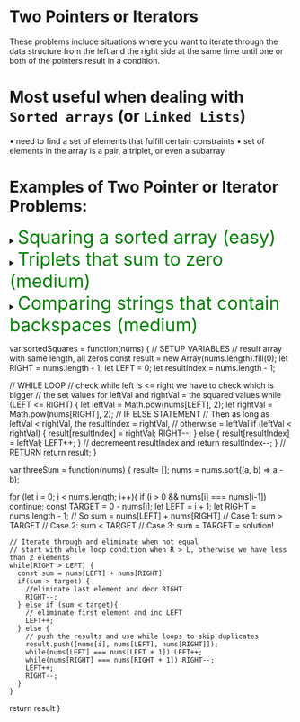 # Two Pointers or Iterators

These problems include situations where you want to iterate through the data structure from the left and the right side at the same time until one or both of the pointers result in a condition.

# Most useful when dealing with `Sorted arrays` (or `Linked Lists`) 
• need to find a set of elements that fulfill certain constraints
• set of elements in the array is a pair, a triplet, or even a subarray

# Examples of Two Pointer or Iterator Problems:

<details>
<summary>
<span style="font-size:2rem; color:green;">Squaring a sorted array (easy)</span>
</summary>

<details>
<summary  style="padding-left:1rem;">
<span style="font-size:1.5rem;">SETUP VARIABLES</span>
</summary>

- `result` is new array with same length all 0s
- `LEFT` is 0
- `RIGHT` is last index
- `resultIndex` = last index
```js
var sortedSquares = function (nums) {
  //SETUP VARAIBLES
  let LEFT = 0;
  let RIGHT = nums.length - 1;
  let resultIndex = nums.length - 1;
  const result = new Array(nums.length).fill(0);

  ...
```

</details>

<details>
<summary  style="padding-left:1rem;">
<span style="font-size:1.5rem;">WHILE LOOP</span>
</summary>

- condition is `LEFT` <= `RIGHT`
- setup two variables for *squared values* of `LEFT` and `RIGHT`, `leftVal` and `rightVal`, using `Math.pow()`
```js
...

  while(LEFT <= RIGHT) {
    leftVal = Math.pow(nums[LEFT], 2);
    rightVal = Math.pow(nums[RIGHT], 2);

    ...
```

</details>

<details>
<summary  style="padding-left:1rem;">
<span style="font-size:1.5rem;">IF-ELSE STATEMENT</span>
</summary>

- used to compare values of current `leftVal` and `rightVal`. 
- Add larger of the two to the `result` at `resultIndex`

```js
    ...

    if(leftVal < rightVal) {
      result[resultIndex] = rightVal;
      RIGHT --
    } else { 
      result[resultIndex] = leftVal;
      LEFT ++
    }
    ...
```

</details>

<details>
<summary  style="padding-left:1rem;">
<span style="font-size:1.5rem;">RETURN</span>
</summary>

 - Decrement the `resultIndex` and return `result`

```js
      ...
    resultIndex--;
    }
  return result
}

```


</details>

<details>
<summary  style="padding-left:1rem;">
<span style="font-size:1.5rem;">COMPLETE</span>
</summary>

```js
var sortedSquares = function(nums) {
  // SETUP VARIABLES 
  // result array with same length, all zeros
  const result = new Array(nums.length).fill(0);
  let RIGHT = nums.length - 1;
  let LEFT = 0;
  let resultIndex = nums.length - 1;

  // WHILE LOOP
  // check while left is <= right we have to check which is bigger
  // the set values for leftVal and rightVal = the squared values
  while (LEFT <= RIGHT) {
    let leftVal = Math.pow(nums[LEFT], 2);
    let rightVal = Math.pow(nums[RIGHT], 2);
    // IF ELSE STATEMENT 
    // Then as long as leftVal < rightVal, the resultIndex = rightVal, 
    // otherwise = leftVal
    if (leftVal < rightVal) {
      result[resultIndex] = rightVal;
      RIGHT--;
    } else {
      result[resultIndex] = leftVal;
      LEFT++;
    }
    // decremeent resultIndex and return
    resultIndex--;
  }
  // RETURN 
  return result;
}
```

</details>

</details>

<details>
<summary>
<span style="font-size:2rem; color:green;">Triplets that sum to zero (medium)</span>
</summary>
Two methods: 


<details>
<summary>
<span style="font-size:1.5rem;">BRUTE FORCE</span>
</summary>

Nested for loops that find all triplets and return one that add to 0.

```js
var threeSum = function(nums) {
  result= [];
  nums = nums.sort((a, b) => a - b )

  for (let i = 0; i < nums.length; i++){
    if (i > 0 && nums[i] == nums[i-1]) continue;
    for (let j = i+1; j < nums.length, j++){
      if (j > i + 1 && nums[j] == nums[j-1]) continue;
      for (let k = j + 1; k < nums.length, k++){
        if (k > j + 1 && nums[k] == nums[k-1]) continue;
        if(nums[1] + nums[j] + nums[k] = 0){
          result.push([nums[1], nums[j], nums[k]])
        }
    }
  }
  return result
}
```

</details>

<details>
<summary>
<span style="font-size:1.5rem;">Two Iterators</span>
</summary>

<details>
<summary style="padding-left:1rem;">
<span style="font-size:1.5rem;">SETUP</span>
</summary>

Function and two variables, `result` and sorted `nums`

```js
var threeSum = function(nums) {
  result= [];
  nums = nums.sort((a, b) => a - b);

...
```

</details>

<details>
<summary style="padding-left:1rem;">
<span style="font-size:1.5rem;">FOR LOOP</span>
</summary>
 
- setup loop and start with if statement to eliminate duplicates
- three more variables: `TARGET` to make `sum`=0, `LEFT` at one more than `i`, and `RIGHT` at last index of `nums`

```js
...

  for (let i = 0; i < nums.length; i++){
    if (i > 0 && nums[i] === nums[i-1]) continue;
    const TARGET = 0 - nums[i];
    let LEFT = i + 1;
    let RIGHT = nums.length - 1;

...
```

</details>

<details>
<summary style="padding-left:1rem;">
<span style="font-size:1.5rem;">WHILE LOOP</span>
</summary>

   - one more variable, `sum` of two indices LEFT and RIGHT
   - WHILE LOOP with if if-else and else statements for three scenarios
   - decr / incr bounds OR if equal
     - push to result, check for duplicates on both sides, incr/decr 

```js
...
    while(RIGHT > LEFT) {
      const sum = nums[LEFT] + nums[RIGHT]
      if(sum > target) {
        //eliminate last element and decr RIGHT
        RIGHT--;
      } else if (sum < target){
        // eliminate first element and inc LEFT 
        LEFT++;
      } else {
        // push the results and use while loops to skip duplicates
        result.push([nums[i], nums[LEFT], nums[RIGHT]]);
        while(nums[LEFT] === nums[LEFT + 1]) LEFT++;
        while(nums[RIGHT] === nums[RIGHT + 1]) RIGHT--;
        LEFT++;
        RIGHT--;
      }
    }
...
```


</details>

<details>
<summary style="padding-left:1rem;">
<span style="font-size:1.5rem;">RETURN</span>
</summary>

```js
...

  return result
}
```

</details>

<details>
<summary style="padding-left:1rem;">
<span style="font-size:1.5rem;">COMPLETE</span>
</summary>

```js
var threeSum = function(nums) {
  result= [];
  nums = nums.sort((a, b) => a - b);

  for (let i = 0; i < nums.length; i++){
    if (i > 0 && nums[i] === nums[i-1]) continue;
    const TARGET = 0 - nums[i];
    let LEFT = i + 1;
    let RIGHT = nums.length - 1;
    // So sum = nums[LEFT] + nums[RIGHT]
    // Case 1: sum > TARGET
    // Case 2: sum < TARGET
    // Case 3: sum = TARGET = solution!

    // Iterate through and eliminate when not equal
    // start with while loop condition when R > L, otherwise we have less than 2 elements
    while(RIGHT > LEFT) {
      const sum = nums[LEFT] + nums[RIGHT]
      if(sum > target) {
        //eliminate last element and decr RIGHT
        RIGHT--;
      } else if (sum < target){
        // eliminate first element and inc LEFT 
        LEFT++;
      } else {
        // push the results and use while loops to skip duplicates
        result.push([nums[i], nums[LEFT], nums[RIGHT]]);
        while(nums[LEFT] === nums[LEFT + 1]) LEFT++;
        while(nums[RIGHT] === nums[RIGHT + 1]) RIGHT--;
        LEFT++;
        RIGHT--;
      }
    }
  return result
}

```


</details>

</details>

</details>





<details>
<summary>
<span style="font-size:2rem; color:green;">Comparing strings that contain backspaces (medium)</span>
</summary>

<details>
<summary>
<span style="font-size:2rem;">Iterators Solution</span>
</summary>

Psuedocode:
1. Create pointer for `s` and bind it to the length of `s - 1`
2. Create pointer for `t` and bind it to the length of `t - 1`
3. WHILE LOOP 
    - CONDITOIN: `sPointer` OR `tPointer` >= 1
    - Check if value at `s`[ `sPointer` ] is a hashtag
      - if it is, create `SKIP` variable and assign it to 2
      - WHILE LOOP condition: `SKIP` > 0
        - Decr sPointer and `SKIP` by 1
        - if current value is `#`
          - incr `SKIP` by 2
        - continue
      - REPEAT FOR `t`
      - if pointer values != return false, else decr both pointers
    - Return true


```js
// 1. Create pointer for `s` and bind it to the length of `s - 1`
// 2. Create pointer for `t` and bind it to the length of `t - 1`
var backspaceCompare = function(s, t) => {
  let sPointer = s.length - 1;
  let tPointer = t.length - 1;

// 3. WHILE LOOP 
//     - CONDITOIN: sPointer OR tPointer >= 1
  while(sPointer >= 0 || tPointer >= 0) {
//     - Check if value at s[ sPointer ] is a hashtag
//       - if it is, create skip variable and assign it to 2
    if(s[sPointer] === '#') {
      let SKIP = 2;
//       - WHILE LOOP condition: skip > 0
//         - Decr sPointer and skip by 1
      while (SKIP > 0) {
        SKIP--;
        sPointer--;
//         - if current value is `#`
//           - incr skip by 2
        if(s[sPointer] === '#') {
          SKIP += 2;
        }
      }
//         - continue
    continue;
    }
    if(t[tPointer] === '#') {
      let SKIP = 2;
      while(SKIP > 0){
        SKIP--;
        tPointer--;
        if(t[tPointer] === '#') {
          skip += 2;
        }
      }
      continue;
    }
  //       - if pointer values != return false, else decr both pointers

    if(s[sPointer] != t[tPointer]) {
      return false; 
    }
    sPointer--;
    tPointer--;
  }
//     - Return true
  return true;
}
```

</details>

</details>


</details>

var sortedSquares = function(nums) {
  // SETUP VARIABLES 
  // result array with same length, all zeros
  const result = new Array(nums.length).fill(0);
  let RIGHT = nums.length - 1;
  let LEFT = 0;
  let resultIndex = nums.length - 1;

  // WHILE LOOP
  // check while left is <= right we have to check which is bigger
  // the set values for leftVal and rightVal = the squared values
  while (LEFT <= RIGHT) {
    let leftVal = Math.pow(nums[LEFT], 2);
    let rightVal = Math.pow(nums[RIGHT], 2);
    // IF ELSE STATEMENT 
    // Then as long as leftVal < rightVal, the resultIndex = rightVal, 
    // otherwise = leftVal
    if (leftVal < rightVal) {
      result[resultIndex] = rightVal;
      RIGHT--;
    } else {
      result[resultIndex] = leftVal;
      LEFT++;
    }
    // decremeent resultIndex and return
    resultIndex--;
  }
  // RETURN 
  return result;
}


var threeSum = function(nums) {
  result= [];
  nums = nums.sort((a, b) => a - b);

  for (let i = 0; i < nums.length; i++){
    if (i > 0 && nums[i] === nums[i-1]) continue;
    const TARGET = 0 - nums[i];
    let LEFT = i + 1;
    let RIGHT = nums.length - 1;
    // So sum = nums[LEFT] + nums[RIGHT]
    // Case 1: sum > TARGET
    // Case 2: sum < TARGET
    // Case 3: sum = TARGET = solution!

    // Iterate through and eliminate when not equal
    // start with while loop condition when R > L, otherwise we have less than 2 elements
    while(RIGHT > LEFT) {
      const sum = nums[LEFT] + nums[RIGHT]
      if(sum > target) {
        //eliminate last element and decr RIGHT
        RIGHT--;
      } else if (sum < target){
        // eliminate first element and inc LEFT 
        LEFT++;
      } else {
        // push the results and use while loops to skip duplicates
        result.push([nums[i], nums[LEFT], nums[RIGHT]]);
        while(nums[LEFT] === nums[LEFT + 1]) LEFT++;
        while(nums[RIGHT] === nums[RIGHT + 1]) RIGHT--;
        LEFT++;
        RIGHT--;
      }
    }
  return result
}